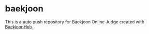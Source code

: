 # baekjoon
This is a auto push repository for Baekjoon Online Judge created with [BaekjoonHub](https://github.com/BaekjoonHub/BaekjoonHub).





